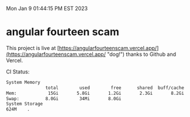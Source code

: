 Mon Jan  9 01:44:15 PM EST 2023

# angular fourteen scam


This project is live at [https://angularfourteenscam.vercel.app/](https://angularfourteenscam.vercel.app/ "dog!") thanks to Github and Vercel.

CI Status: 

```bash
System Memory
               total        used        free      shared  buff/cache   available
Mem:            15Gi       5.8Gi       1.2Gi       2.3Gi       8.2Gi       6.7Gi
Swap:          8.0Gi        34Mi       8.0Gi
System Storage
624M	.
```
